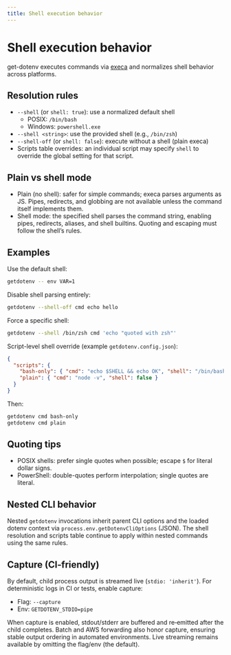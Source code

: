 ```yaml
---
title: Shell execution behavior
---
```


# Shell execution behavior

get-dotenv executes commands via [execa](https://github.com/sindresorhus/execa) and normalizes shell behavior across platforms.

## Resolution rules

- `--shell` (or `shell: true`): use a normalized default shell
  - POSIX: `/bin/bash`
  - Windows: `powershell.exe`
- `--shell <string>`: use the provided shell (e.g., `/bin/zsh`)
- `--shell-off` (or `shell: false`): execute without a shell (plain execa)
- Scripts table overrides: an individual script may specify `shell` to override the global setting for that script.

## Plain vs shell mode

- Plain (no shell): safer for simple commands; execa parses arguments as JS. Pipes, redirects, and globbing are not available unless the command itself implements them.
- Shell mode: the specified shell parses the command string, enabling pipes, redirects, aliases, and shell builtins. Quoting and escaping must follow the shell’s rules.

## Examples

Use the default shell:

```bash
getdotenv -- env VAR=1
```

Disable shell parsing entirely:

```bash
getdotenv --shell-off cmd echo hello
```

Force a specific shell:

```bash
getdotenv --shell /bin/zsh cmd 'echo "quoted with zsh"'
```

Script-level shell override (example `getdotenv.config.json`):

```json
{
  "scripts": {
    "bash-only": { "cmd": "echo $SHELL && echo OK", "shell": "/bin/bash" },
    "plain": { "cmd": "node -v", "shell": false }
  }
}
```

Then:

```bash
getdotenv cmd bash-only
getdotenv cmd plain
```

## Quoting tips

- POSIX shells: prefer single quotes when possible; escape `$` for literal dollar signs.
- PowerShell: double-quotes perform interpolation; single quotes are literal.

## Nested CLI behavior

Nested `getdotenv` invocations inherit parent CLI options and the loaded dotenv context via `process.env.getDotenvCliOptions` (JSON). The shell resolution and scripts table continue to apply within nested commands using the same rules.

## Capture (CI‑friendly)

By default, child process output is streamed live (`stdio: 'inherit'`). For deterministic logs in CI or tests, enable capture:

- Flag: `--capture`
- Env: `GETDOTENV_STDIO=pipe`

When capture is enabled, stdout/stderr are buffered and re‑emitted after the child completes. Batch and AWS forwarding also honor capture, ensuring stable output ordering in automated environments. Live streaming remains available by omitting the flag/env (the default).
